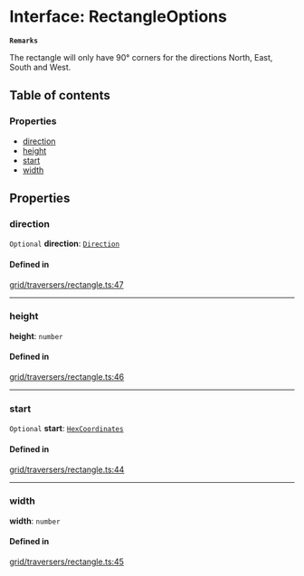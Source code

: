 # Interface: RectangleOptions

**`Remarks`**

The rectangle will only have 90° corners for the directions North, East, South and West.

## Table of contents

### Properties

- [direction](RectangleOptions.md#direction)
- [height](RectangleOptions.md#height)
- [start](RectangleOptions.md#start)
- [width](RectangleOptions.md#width)

## Properties

### <a id="direction" name="direction"></a> direction

 `Optional` **direction**: [`Direction`](../enums/Direction.md)

#### Defined in

[grid/traversers/rectangle.ts:47](https://github.com/flauwekeul/honeycomb/blob/master/src/grid/traversers/rectangle.ts#L47)

___

### <a id="height" name="height"></a> height

 **height**: `number`

#### Defined in

[grid/traversers/rectangle.ts:46](https://github.com/flauwekeul/honeycomb/blob/master/src/grid/traversers/rectangle.ts#L46)

___

### <a id="start" name="start"></a> start

 `Optional` **start**: [`HexCoordinates`](../index.md#HexCoordinates)

#### Defined in

[grid/traversers/rectangle.ts:44](https://github.com/flauwekeul/honeycomb/blob/master/src/grid/traversers/rectangle.ts#L44)

___

### <a id="width" name="width"></a> width

 **width**: `number`

#### Defined in

[grid/traversers/rectangle.ts:45](https://github.com/flauwekeul/honeycomb/blob/master/src/grid/traversers/rectangle.ts#L45)
